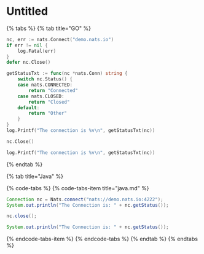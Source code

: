 # Untitled

{% tabs %}
{% tab title="GO" %}


```go
nc, err := nats.Connect("demo.nats.io")
if err != nil {
	log.Fatal(err)
}
defer nc.Close()

getStatusTxt := func(nc *nats.Conn) string {
	switch nc.Status() {
	case nats.CONNECTED:
		return "Connected"
	case nats.CLOSED:
		return "Closed"
	default:
		return "Other"
	}
}
log.Printf("The connection is %v\n", getStatusTxt(nc))

nc.Close()

log.Printf("The connection is %v\n", getStatusTxt(nc))
```
{% endtab %}

{% tab title="Java" %}


{% code-tabs %}
{% code-tabs-item title="java.md" %}
```java
Connection nc = Nats.connect("nats://demo.nats.io:4222");
System.out.println("The Connection is: " + nc.getStatus());

nc.close();

System.out.println("The Connection is: " + nc.getStatus());
```
{% endcode-tabs-item %}
{% endcode-tabs %}
{% endtab %}
{% endtabs %}



